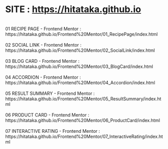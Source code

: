 # SITE : https://hitataka.github.io
<br/>
01 RECIPE PAGE - Frontend Mentor :<br/>
https://hitataka.github.io/Frontend%20Mentor/01_RecipePage/index.html<br/>
<br/>
02 SOCIAL LINK - Frontend Mentor :<br/>
https://hitataka.github.io/Frontend%20Mentor/02_SocialLink/index.html<br/>
<br/>
03 BLOG CARD - Frontend Mentor :<br/>
https://hitataka.github.io/Frontend%20Mentor/03_BlogCard/index.html<br/>
<br/>
04 ACCORDION - Frontend Mentor :<br/>
https://hitataka.github.io/Frontend%20Mentor/04_Accordion/index.html<br/>
<br/>
05 RESULT SUMMARY - Frontend Mentor :<br/>
https://hitataka.github.io/Frontend%20Mentor/05_ResultSummary/index.html<br/>
<br/>
06 PRODUCT CARD - Frontend Mentor :<br/>
https://hitataka.github.io/Frontend%20Mentor/06_ProductCard/index.html<br/>
<br/>
07 INTERACTIVE RATING - Frontend Mentor :<br/>
https://hitataka.github.io/Frontend%20Mentor/07_InteractiveRating/index.html<br/>
